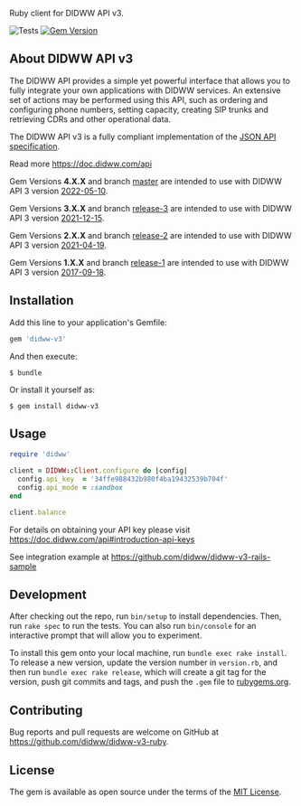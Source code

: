Ruby client for DIDWW API v3.

![Tests](https://github.com/didww/didww-v3-ruby/workflows/Tests/badge.svg)
[![Gem Version](https://badge.fury.io/rb/didww-v3.svg)](https://badge.fury.io/rb/didww-v3)

About DIDWW API v3
-----

The DIDWW API provides a simple yet powerful interface that allows you to fully integrate your own applications with DIDWW services. An extensive set of actions may be performed using this API, such as ordering and configuring phone numbers, setting capacity, creating SIP trunks and retrieving CDRs and other operational data.

The DIDWW API v3 is a fully compliant implementation of the [JSON API specification](http://jsonapi.org/format/).

Read more https://doc.didww.com/api

Gem Versions **4.X.X** and branch [master](https://github.com/didww/didww-v3-ruby) are intended to use with DIDWW API 3 version [2022-05-10](https://doc.didww.com/api3/2022-05-10/index.html).

Gem Versions **3.X.X** and branch [release-3](https://github.com/didww/didww-v3-ruby/tree/release-3) are intended to use with DIDWW API 3 version [2021-12-15](https://doc.didww.com/api3/2021-12-15/index.html).

Gem Versions **2.X.X** and branch [release-2](https://github.com/didww/didww-v3-ruby/tree/release-2) are intended to use with DIDWW API 3 version [2021-04-19](https://doc.didww.com/api3/2021-04-19/index.html).

Gem Versions **1.X.X** and branch [release-1](https://github.com/didww/didww-v3-ruby/tree/release-1) are intended to use with DIDWW API 3 version [2017-09-18](https://doc.didww.com/api3/2017-09-18/index.html).

## Installation

Add this line to your application's Gemfile:

```ruby
gem 'didww-v3'
```

And then execute:

    $ bundle

Or install it yourself as:

    $ gem install didww-v3

## Usage

```ruby
require 'didww'

client = DIDWW::Client.configure do |config|
  config.api_key  = '34ffe988432b980f4ba19432539b704f'
  config.api_mode = :sandbox
end

client.balance
```

For details on obtaining your API key please visit https://doc.didww.com/api#introduction-api-keys

See integration example at https://github.com/didww/didww-v3-rails-sample

## Development

After checking out the repo, run `bin/setup` to install dependencies. Then, run `rake spec` to run the tests. You can also run `bin/console` for an interactive prompt that will allow you to experiment.

To install this gem onto your local machine, run `bundle exec rake install`. To release a new version, update the version number in `version.rb`, and then run `bundle exec rake release`, which will create a git tag for the version, push git commits and tags, and push the `.gem` file to [rubygems.org](https://rubygems.org).

## Contributing

Bug reports and pull requests are welcome on GitHub at https://github.com/didww/didww-v3-ruby.

## License

The gem is available as open source under the terms of the [MIT License](https://opensource.org/licenses/MIT).
